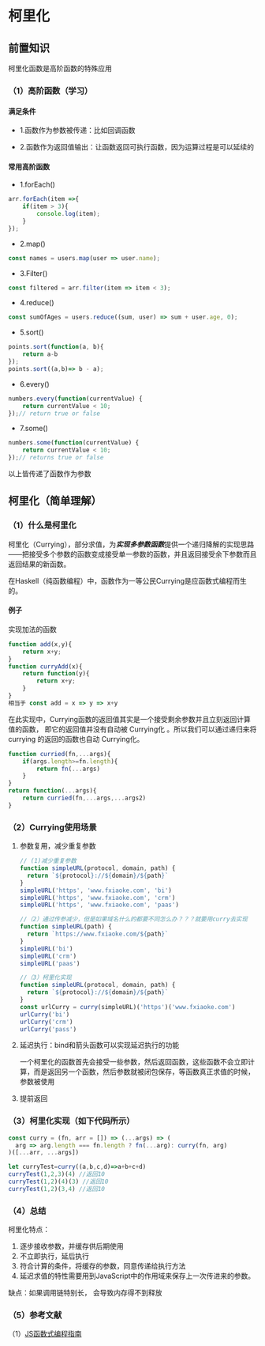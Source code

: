 #  柯里化

## 前置知识

柯里化函数是高阶函数的特殊应用

### （1）高阶函数（学习）

#### 满足条件

- 1.函数作为参数被传递：比如回调函数

- 2.函数作为返回值输出：让函数返回可执行函数，因为运算过程是可以延续的

#### 常用高阶函数

- 1.forEach()

```javascript
arr.forEach(item =>{
    if(item > 3){
        console.log(item); 
    }
});
```

- 2.map()

```javascript
const names = users.map(user => user.name);
```

- 3.Filter()

```javascript
const filtered = arr.filter(item => item < 3);
```

- 4.reduce()

```javascript
const sumOfAges = users.reduce((sum, user) => sum + user.age, 0);
```

- 5.sort()

```javascript
points.sort(function(a, b){
    return a-b
});
points.sort((a,b)=> b - a); 
```

- 6.every()

```javascript
numbers.every(function(currentValue) { 
    return currentValue < 10;
});// return true or false
```

- 7.some()

```javascript
numbers.some(function(currentValue) { 
    return currentValue < 10;
});// returns true or false
```

以上皆传递了函数作为参数

## 柯里化（简单理解）

### （1）什么是柯里化

柯里化（Currying），部分求值，为***实现多参数函数***提供一个递归降解的实现思路——把接受多个参数的函数变成接受单一参数的函数，并且返回接受余下参数而且返回结果的新函数。

在Haskell（纯函数编程）中，函数作为一等公民Currying是应函数式编程而生的。

#### 例子

实现加法的函数

```javascript
function add(x,y){
	return x+y;
}
function curryAdd(x){
	return function(y){
		return x+y;
	}
}
相当于 const add = x => y => x+y
```

在此实现中，Currying函数的返回值其实是一个接受剩余参数并且立刻返回计算值的函数， 即它的返回值并没有自动被 Currying化 。所以我们可以通过递归来将 currying 的返回的函数也自动 Currying化。 

```javascript
function curried(fn,...args){
	if(args.length>=fn.length){
		return fn(...args)
	}
}
return function(...args){
	return curried(fn,...args,...args2)
}
```

### （2）Currying使用场景

1. 参数复用，减少重复参数

   ```js
   // (1)减少重复参数
   function simpleURL(protocol, domain, path) {
     return `${protocol}://${domain}/${path}`
   }
   simpleURL('https', 'www.fxiaoke.com', 'bi')
   simpleURL('https', 'www.fxiaoke.com', 'crm')
   simpleURL('https', 'www.fxiaoke.com', 'paas')
   
   //（2）通过传参减少，但是如果域名什么的都要不同怎么办？？？就要用curry去实现
   function simpleURL(path) {
     return `https://www.fxiaoke.com/${path}`
   }
   simpleURL('bi')
   simpleURL('crm')
   simpleURL('paas')
   
   //（3）柯里化实现
   function simpleURL(protocol, domain, path) {
     return `${protocol}://${domain}/${path}`
   }
   const urlCurry = curry(simpleURL)('https')('www.fxiaoke.com')
   urlCurry('bi')
   urlCurry('crm')
   urlCurry('pass')
   ```

2. 延迟执行：bind和箭头函数可以实现延迟执行的功能

   一个柯里化的函数首先会接受一些参数，然后返回函数，这些函数不会立即计算，而是返回另一个函数，然后参数就被闭包保存，等函数真正求值的时候，参数被使用

3. 提前返回

### （3）柯里化实现（如下代码所示）

```js
const curry = (fn, arr = []) => (...args) => (
  arg => arg.length === fn.length ? fn(...arg): curry(fn, arg)
)([...arr, ...args])

let curryTest=curry((a,b,c,d)=>a+b+c+d)
curryTest(1,2,3)(4) //返回10
curryTest(1,2)(4)(3) //返回10
curryTest(1,2)(3,4) //返回10
```

### （4）总结

柯里化特点：

1. 逐步接收参数，并缓存供后期使用
2. 不立即执行，延后执行
3. 符合计算的条件，将缓存的参数，同意传递给执行方法
4. 延迟求值的特性需要用到JavaScript中的作用域来保存上一次传进来的参数。

缺点：如果调用链特别长， 会导致内存得不到释放

### （5）参考文献

（1）[JS函数式编程指南](http://shouce.jb51.net/js-function/index.html)







